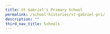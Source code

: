 ```yaml
---
title: St Gabriel's Primary School
permalink: /school-histories/st-gabriel-pri/
description: ""
third_nav_title: Schools
---
```



